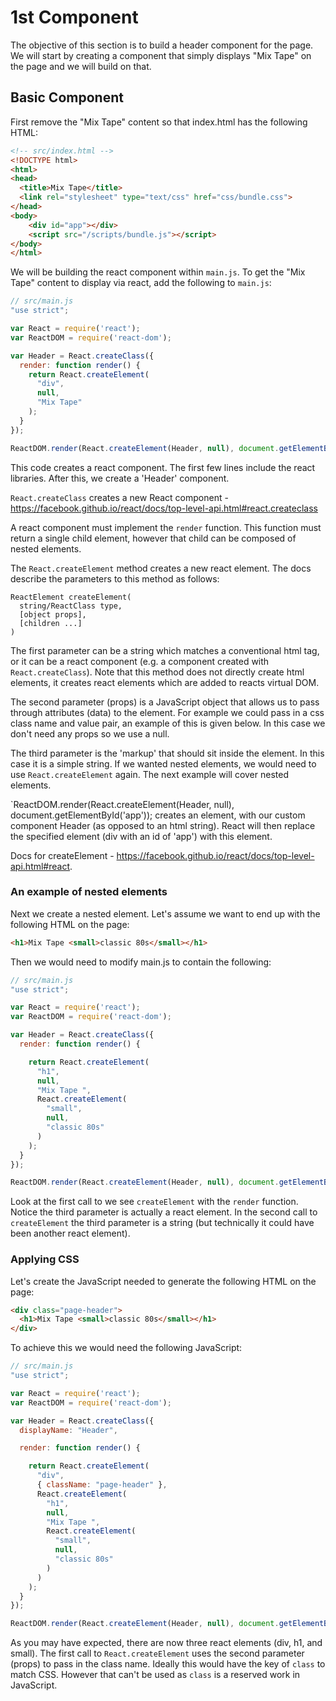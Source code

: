 # 1st Component

The objective of this section is to build a header component for the page. We will start by creating a component that simply displays "Mix Tape" on the page and we will build on that.


## Basic Component

First remove the "Mix Tape" content so that index.html has the following HTML:

```html
<!-- src/index.html -->
<!DOCTYPE html>
<html>
<head>
  <title>Mix Tape</title>
  <link rel="stylesheet" type="text/css" href="css/bundle.css">
</head>
<body>  
    <div id="app"></div>
    <script src="/scripts/bundle.js"></script>
</body>
</html>
```

We will be building the react component within `main.js`. To get the "Mix Tape" content to display via react, add the following to `main.js`:

```js
// src/main.js
"use strict";

var React = require('react');
var ReactDOM = require('react-dom');

var Header = React.createClass({
  render: function render() {
    return React.createElement(
      "div",
      null,
      "Mix Tape"
    );
  }
});

ReactDOM.render(React.createElement(Header, null), document.getElementById('app'));
```

This code creates a react component. The first few lines include the react libraries. After this, we create a 'Header' component.

`React.createClass` creates a new React component - https://facebook.github.io/react/docs/top-level-api.html#react.createclass

A react component must implement the `render` function. This function must return a single child element, however that child can be composed of nested elements.

The `React.createElement` method creates a new react element. The docs describe the parameters to this method as follows:

```
ReactElement createElement(
  string/ReactClass type,
  [object props],
  [children ...]
)
```

The first parameter can be a string which matches a conventional html tag, or it can be a react component (e.g. a component created with `React.createClass`). Note that this method does not directly create html elements, it creates react elements which are added to reacts virtual DOM.

The second parameter (props) is a JavaScript object that allows us to pass through attributes (data) to the element. For example we could pass in a css class name and value pair, an example of this is given below. In this case we don't need any props so we use a null.

The third parameter is the 'markup' that should sit inside the element. In this case it is a simple string. If we wanted nested elements, we would need to use `React.createElement` again. The next example will cover nested elements.

`ReactDOM.render(React.createElement(Header, null), document.getElementById('app')); creates an element, with our custom component Header (as opposed to an html string). React will then replace the specified element (div with an id of 'app') with this element.

Docs for createElement - https://facebook.github.io/react/docs/top-level-api.html#react. 

### An example of nested elements

Next we create a nested element. Let's assume we want to end up with the following HTML on the page:

```html
<h1>Mix Tape <small>classic 80s</small></h1>
```

Then we would need to modify main.js to contain the following:

```js
// src/main.js
"use strict";

var React = require('react');
var ReactDOM = require('react-dom');

var Header = React.createClass({
  render: function render() {

    return React.createElement(
      "h1",
      null,
      "Mix Tape ",
      React.createElement(
        "small",
        null,
        "classic 80s"
      )
    );
  }
});

ReactDOM.render(React.createElement(Header, null), document.getElementById('app'));
```

Look at the first call to we see `createElement` with the `render` function. Notice the third parameter is actually a react element. In the second call to `createElement` the third parameter is a string (but technically it could have been another react element).


### Applying CSS

Let's create the JavaScript needed to generate the following HTML on the page:

```html
<div class="page-header">
  <h1>Mix Tape <small>classic 80s</small></h1>
</div>
```

To achieve this we would need the following JavaScript:


```js
// src/main.js
"use strict";

var React = require('react');
var ReactDOM = require('react-dom');

var Header = React.createClass({
  displayName: "Header",

  render: function render() {

    return React.createElement(
      "div",
      { className: "page-header" },
      React.createElement(
        "h1",
        null,
        "Mix Tape ",
        React.createElement(
          "small",
          null,
          "classic 80s"
        )
      )
    );
  }
});

ReactDOM.render(React.createElement(Header, null), document.getElementById('app'));
```

As you may have expected, there are now three react elements (div, h1, and small). The first call to `React.createElement` uses the second parameter (props) to pass in the class name. Ideally this would have the key of `class` to match CSS. However that can't be used as `class` is a reserved work in JavaScript.



















